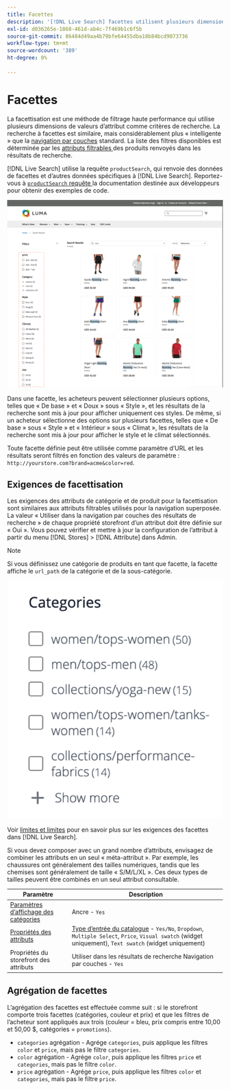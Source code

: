 ```yaml
---
title: Facettes
description: '[!DNL Live Search] facettes utilisent plusieurs dimensions de valeurs d’attribut comme critères de recherche.'
exl-id: d036265e-1868-461d-ab4c-7f469b1c6f5b
source-git-commit: 86484d49aa4b79bfe64455dba18b84bcd9073736
workflow-type: tm+mt
source-wordcount: '389'
ht-degree: 0%

---
```


# Facettes

La facettisation est une méthode de filtrage haute performance qui utilise plusieurs dimensions de valeurs d’attribut comme critères de recherche. La recherche à facettes est similaire, mais considérablement plus « intelligente » que la [navigation par couches](https://experienceleague.adobe.com/docs/commerce-admin/catalog/catalog/navigation/navigation-layered.html) standard. La liste des filtres disponibles est déterminée par les [ attributs filtrables ](https://experienceleague.adobe.com/docs/commerce-admin/catalog/catalog/navigation/navigation-layered.html#filterable-attributes) des produits renvoyés dans les résultats de recherche.

[!DNL Live Search] utilise la requête `productSearch`, qui renvoie des données de facettes et d’autres données spécifiques à [!DNL Live Search]. Reportez-vous à [`productSearch` requête ](https://developer.adobe.com/commerce/webapi/graphql/schema/live-search/queries/product-search/) la documentation destinée aux développeurs pour obtenir des exemples de code.

![Résultats de recherche filtrés](assets/storefront-search-results-run.png)

Dans une facette, les acheteurs peuvent sélectionner plusieurs options, telles que « De base » et « Doux » sous « Style », et les résultats de la recherche sont mis à jour pour afficher uniquement ces styles. De même, si un acheteur sélectionne des options sur plusieurs facettes, telles que « De base » sous « Style » et « Intérieur » sous « Climat », les résultats de la recherche sont mis à jour pour afficher le style et le climat sélectionnés.

Toute facette définie peut être utilisée comme paramètre d’URL et les résultats seront filtrés en fonction des valeurs de paramètre : `http://yourstore.com?brand=acme&color=red`.

## Exigences de facettisation

Les exigences des attributs de catégorie et de produit pour la facettisation sont similaires aux attributs filtrables utilisés pour la navigation superposée. La valeur « Utiliser dans la navigation par couches des résultats de recherche » de chaque propriété storefront d’un attribut doit être définie sur « Oui ». Vous pouvez vérifier et mettre à jour la configuration de l’attribut à partir du menu [!DNL Stores] > [!DNL Attribute] dans Admin.

>[!NOTE]
>
>Si vous définissez une catégorie de produits en tant que facette, la facette affiche le `url_path` de la catégorie et de la sous-catégorie.
>
>![Facette Catégorie](assets/facet-category.png)

Voir [limites et limites](./boundaries-limits.md#facets) pour en savoir plus sur les exigences des facettes dans [!DNL Live Search].

Si vous devez composer avec un grand nombre d’attributs, envisagez de combiner les attributs en un seul « méta-attribut ». Par exemple, les chaussures ont généralement des tailles numériques, tandis que les chemises sont généralement de taille « S/M/L/XL ». Ces deux types de tailles peuvent être combinés en un seul attribut consultable.

| Paramètre | Description |
|--- |--- |
| [Paramètres d’affichage des catégories](https://experienceleague.adobe.com/docs/commerce-admin/catalog/categories/create/categories-display-settings.html) | Ancre - `Yes` |
| [Propriétés des attributs](https://experienceleague.adobe.com/docs/commerce-admin/catalog/product-attributes/create/attribute-product-create.html) | [Type d’entrée du catalogue](https://experienceleague.adobe.com/docs/commerce-admin/catalog/product-attributes/attributes-input-types.html) - `Yes/No`, `Dropdown`, `Multiple Select`, `Price`, `Visual swatch` (widget uniquement), `Text swatch` (widget uniquement) |
| Propriétés du storefront des attributs | Utiliser dans les résultats de recherche Navigation par couches - `Yes` |

## Agrégation de facettes

L’agrégation des facettes est effectuée comme suit : si le storefront comporte trois facettes (catégories, couleur et prix) et que les filtres de l’acheteur sont appliqués aux trois (couleur = bleu, prix compris entre 10,00 et 50,00 $, catégories = `promotions`).

* `categories` agrégation - Agrége `categories`, puis applique les filtres `color` et `price`, mais pas le filtre `categories`.
* `color` agrégation - Agrége `color`, puis applique les filtres `price` et `categories`, mais pas le filtre `color`.
* `price` agrégation - Agrége `price`, puis applique les filtres `color` et `categories`, mais pas le filtre `price`.
